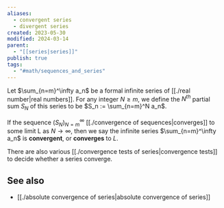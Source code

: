 ```yaml
---
aliases:
  - convergent series
  - divergent series
created: 2023-05-30
modified: 2024-03-14
parent:
  - "[[series|series]]"
publish: true
tags:
  - "#math/sequences_and_series"
---
```

Let $\sum_{n=m}^\infty a_n$ be a formal infinite series of [[./real number|real numbers]]. For any integer $N \ge m$, we define the $N^{th}$ partial sum $S_N$ of this series to be $S_n := \sum_{n=m}^N a_n$.

If the sequence $(S_N)^{\infty}_{N=m}$ [[./convergence of sequences|converges]] to some limit L as $N \rightarrow \infty$, then we say the infinite series $\sum_{n=m}^\infty a_n$ is **convergent**, or **converges** to $L$.

There are also various [[./convergence tests of series|convergence tests]] to decide whether a series converge.

## See also
- [[./absolute convergence of series|absolute convergence of series]]